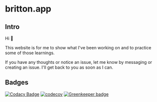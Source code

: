# britton.app

## Intro
Hi 👋

This website is for me to show what I've been working on and to practice some of those learnings.

If you have any thoughts or notice an issue, let me know by messaging or creating an issue. I'll get back to you as soon as I can.

## Badges
[![Codacy Badge](https://api.codacy.com/project/badge/Grade/a341165dc0ea46c4af958f211c638073)](https://www.codacy.com/app/brittonjg/britton.app?utm_source=github.com&amp;utm_medium=referral&amp;utm_content=brittonjg/britton.app&amp;utm_campaign=Badge_Grade)
[![codecov](https://codecov.io/gh/brittonjg/britton.app/branch/master/graph/badge.svg)](https://codecov.io/gh/brittonjg/britton.app)
[![Greenkeeper badge](https://badges.greenkeeper.io/brittonjg/britton.app.svg)](https://greenkeeper.io/)